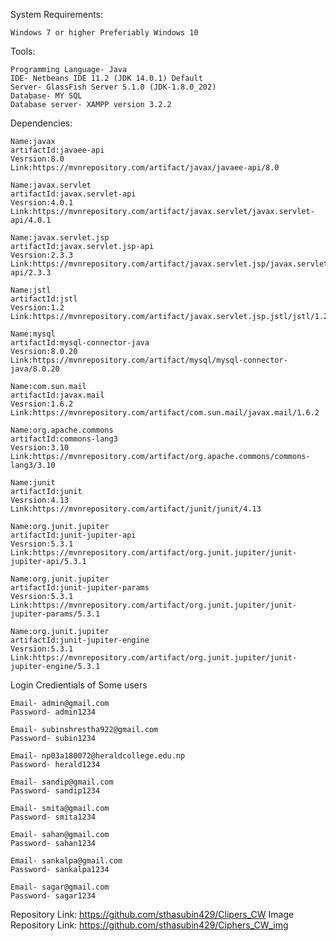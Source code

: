System Requirements:
    
    Windows 7 or higher Preferiably Windows 10

Tools:

    Programming Language- Java
    IDE- Netbeans IDE 11.2 (JDK 14.0.1) Default
    Server- GlassFish Server 5.1.0 (JDK-1.8.0_202)
    Database- MY SQL
    Database server- XAMPP version 3.2.2

Dependencies:
    
    Name:javax
    artifactId:javaee-api
    Vesrsion:8.0
    Link:https://mvnrepository.com/artifact/javax/javaee-api/8.0

    Name:javax.servlet
    artifactId:javax.servlet-api
    Vesrsion:4.0.1
    Link:https://mvnrepository.com/artifact/javax.servlet/javax.servlet-api/4.0.1

    Name:javax.servlet.jsp
    artifactId:javax.servlet.jsp-api
    Vesrsion:2.3.3
    Link:https://mvnrepository.com/artifact/javax.servlet.jsp/javax.servlet.jsp-api/2.3.3

    Name:jstl
    artifactId:jstl
    Vesrsion:1.2
    Link:https://mvnrepository.com/artifact/javax.servlet.jsp.jstl/jstl/1.2

    Name:mysql
    artifactId:mysql-connector-java
    Vesrsion:8.0.20
    Link:https://mvnrepository.com/artifact/mysql/mysql-connector-java/8.0.20

    Name:com.sun.mail
    artifactId:javax.mail
    Vesrsion:1.6.2
    Link:https://mvnrepository.com/artifact/com.sun.mail/javax.mail/1.6.2

    Name:org.apache.commons
    artifactId:commons-lang3
    Vesrsion:3.10
    Link:https://mvnrepository.com/artifact/org.apache.commons/commons-lang3/3.10

    Name:junit
    artifactId:junit
    Vesrsion:4.13   
    Link:https://mvnrepository.com/artifact/junit/junit/4.13   

    Name:org.junit.jupiter
    artifactId:junit-jupiter-api
    Vesrsion:5.3.1
    Link:https://mvnrepository.com/artifact/org.junit.jupiter/junit-jupiter-api/5.3.1

    Name:org.junit.jupiter
    artifactId:junit-jupiter-params
    Vesrsion:5.3.1
    Link:https://mvnrepository.com/artifact/org.junit.jupiter/junit-jupiter-params/5.3.1

    Name:org.junit.jupiter
    artifactId:junit-jupiter-engine
    Vesrsion:5.3.1
    Link:https://mvnrepository.com/artifact/org.junit.jupiter/junit-jupiter-engine/5.3.1


Login Credientials of Some users

    Email- admin@gmail.com 
    Password- admin1234

    Email- subinshrestha922@gmail.com
    Password- subin1234

    Email- np03a180072@heraldcollege.edu.np
    Password- herald1234

    Email- sandip@gmail.com
    Password- sandip1234

    Email- smita@gmail.com
    Password- smita1234

    Email- sahan@gmail.com
    Password- sahan1234

    Email- sankalpa@gmail.com
    Password- sankalpa1234

    Email- sagar@gmail.com
    Password- sagar1234


Repository Link: https://github.com/sthasubin429/Clipers_CW
Image Repository Link: https://github.com/sthasubin429/Ciphers_CW_img

